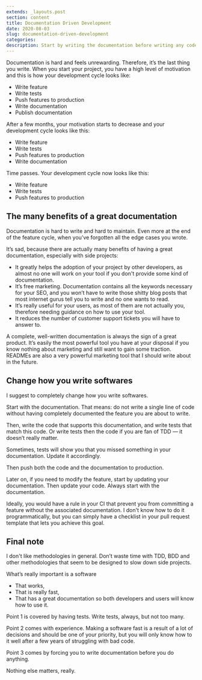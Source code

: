 ```yaml
---
extends: _layouts.post
section: content
title: Documentation Driven Development
date: 2020-08-03
slug: documentation-driven-development
categories:
description: Start by writing the documentation before writing any code.
---
```


Documentation is hard and feels unrewarding. Therefore, it’s the last thing you write. When you start your project, you have a high level of motivation and this is how your development cycle looks like:

* Write feature
* Write tests
* Push features to production
* Write documentation
* Publish documentation

After a few months, your motivation starts to decrease and your development cycle looks like this:

* Write feature
* Write tests
* Push features to production
* Write documentation

Time passes. Your development cycle now looks like this:

* Write feature
* Write tests
* Push features to production

## The many benefits of a great documentation

Documentation is hard to write and hard to maintain. Even more at the end of the feature cycle, when you’ve forgotten all the edge cases you wrote.

It’s sad, because there are actually many benefits of having a great documentation, especially with side projects:

* It greatly helps the adoption of your project by other developers, as almost no one will work on your tool if you don't provide some kind of documentation.
* It’s free marketing. Documentation contains all the keywords necessary for your SEO, and you won’t have to write those shitty blog posts that most internet gurus tell you to write and no one wants to read.
* It’s really useful for your users, as most of them are not actually you, therefore needing guidance on how to use your tool.
* It reduces the number of customer support tickets you will have to answer to.

A complete, well-written documentation is always the sign of a great product. It’s easily the most powerful tool you have at your disposal if you know nothing about marketing and still want to gain some traction. READMEs are also a very powerful marketing tool that I should write about in the future.

## Change how you write softwares

I suggest to completely change how you write softwares.

Start with the documentation. That means: do not write a single line of code without having completely documented the feature you are about to write.

Then, write the code that supports this documentation, and write tests that match this code. Or write tests then the code if you are fan of TDD — it doesn’t really matter.

Sometimes, tests will show you that you missed something in your documentation. Update it accordingly.

Then push both the code and the documentation to production.

Later on, if you need to modify the feature, start by updating your documentation. Then update your code. Always start with the documentation.

Ideally, you would have a rule in your CI that prevent you from committing a feature without the associated documentation. I don't know how to do it programmatically, but you can simply have a checklist in your pull request template that lets you achieve this goal.

## Final note

I don't like methodologies in general. Don’t waste time with TDD, BDD and other methodologies that seem to be designed to slow down side projects.

What’s really important is a software

* That works,
* That is really fast,
* That has a great documentation so both developers and users will know how to use it.

Point 1 is covered by having tests. Write tests, always, but not too many.

Point 2 comes with experience. Making a software fast is a result of a lot of decisions and should be one of your priority, but you will only know how to it well after a few years of struggling with bad code.

Point 3 comes by forcing you to write documentation before you do anything.

Nothing else matters, really.
